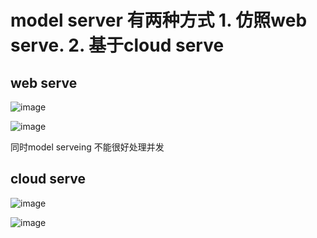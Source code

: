 # model server 有两种方式 1. 仿照web serve.   2. 基于cloud serve

## web serve

![image](https://github.com/spevenhe/Study/assets/42630862/b827527d-9e5f-4b53-96ce-da3f2d7d60c0)


![image](https://github.com/spevenhe/Study/assets/42630862/c798c191-3eb4-4c7e-983b-0d50ea67e089)

同时model serveing 不能很好处理并发




## cloud serve
![image](https://github.com/spevenhe/Study/assets/42630862/0bb266dd-a622-474e-b063-c6a3cdc4301e)


![image](https://github.com/spevenhe/Study/assets/42630862/58e5c115-d467-41d1-ae38-9ba48a8b78f1)
